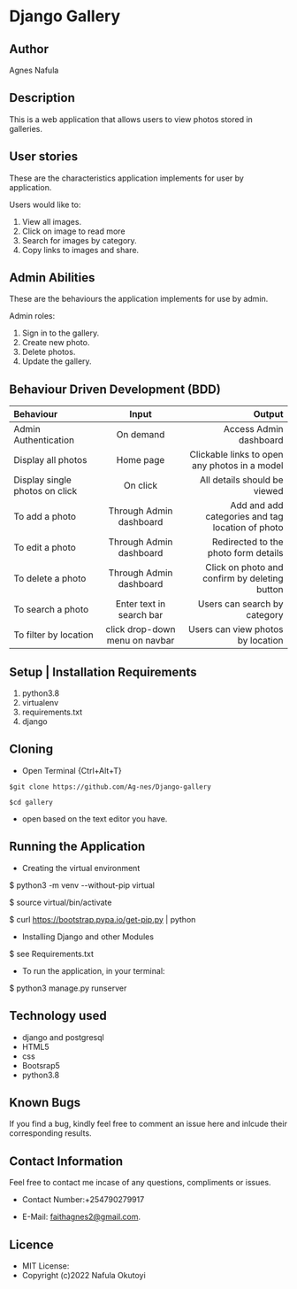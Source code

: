 # Django Gallery

## Author

Agnes Nafula

## Description

This is a web application that allows users to view photos stored in galleries.

## User stories

These are the characteristics application implements for user by application.

Users would like to:

1. View all images.
2. Click on image to read more
3. Search for images by category.
4. Copy links to images and share.

## Admin Abilities

These are the behaviours the application implements for use by admin.

Admin roles:

1. Sign in to the gallery.
2. Create new photo.
3. Delete photos.
4. Update the gallery.

## Behaviour Driven Development (BDD)

| Behaviour | Input | Output |
| :-----------------| :-----------------: | ------------------: |
| Admin Authentication | On demand | Access Admin dashboard |
| Display all photos | Home page | Clickable links to open any photos in a model |
| Display single photos on click | On click | All details should be viewed |
| To add a photo | Through Admin dashboard | Add and add categories and tag location of photo |
| To edit a photo | Through Admin dashboard | Redirected to the photo form details |
| To delete a photo | Through Admin dashboard | Click on photo and confirm by deleting button |
| To search a photo | Enter text in search bar | Users can search by category |
| To filter by location | click drop-down menu on navbar | Users can view photos by location |

## Setup | Installation Requirements

1. python3.8
2. virtualenv
3. requirements.txt
4. django

## Cloning

* Open Terminal {Ctrl+Alt+T}

```
$git clone https://github.com/Ag-nes/Django-gallery
```
```
$cd gallery
```

* open based on the text editor you have.

## Running the Application

* Creating the virtual environment

 $ python3 -m venv --without-pip virtual

$ source virtual/bin/activate

$ curl https://bootstrap.pypa.io/get-pip.py | python

* Installing Django and other Modules

$ see Requirements.txt

* To run the application, in your terminal:

$ python3 manage.py runserver

## Technology used

* django and postgresql
* HTML5
* css
* Bootsrap5
* python3.8

## Known Bugs

If you find a bug, kindly feel free to comment an issue here and inlcude their corresponding results.

## Contact  Information

 Feel free to contact me incase of any questions, compliments or issues.

* Contact Number:+254790279917
  
* E-Mail: faithagnes2@gmail.com.

## Licence
* MIT License:
* Copyright (c)2022 Nafula Okutoyi